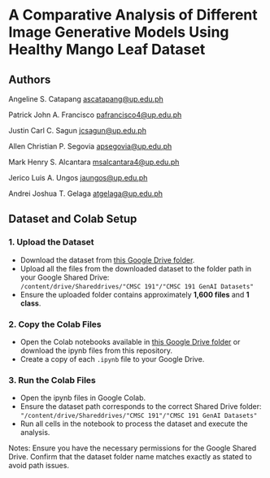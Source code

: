# A Comparative Analysis of Different Image Generative Models Using Healthy Mango Leaf Dataset

## Authors
Angeline S. Catapang [ascatapang@up.edu.ph](mailto:ascatapang@up.edu.ph)

Patrick John A. Francisco [pafrancisco4@up.edu.ph](mailto:pafrancisco4@up.edu.ph)

Justin Carl C. Sagun [jcsagun@up.edu.ph](mailto:jcsagun@up.edu.ph)

Allen Christian P. Segovia [apsegovia@up.edu.ph](mailto:apsegovia@up.edu.ph)

Mark Henry S. Alcantara [msalcantara4@up.edu.ph](mailto:msalcantara4@up.edu.ph)

Jerico Luis A. Ungos [jaungos@up.edu.ph](mailto:jaungos@up.edu.ph)

Andrei Joshua T. Gelaga [atgelaga@up.edu.ph](mailto:atgelaga@up.edu.ph)

## Dataset and Colab Setup  

### 1. Upload the Dataset  
- Download the dataset from [this Google Drive folder](https://drive.google.com/drive/folders/1rImWvRnip90yi-SISY-NW6RVrtWPv1T0).  
- Upload all the files from the downloaded dataset to the folder path in your Google Shared Drive:  
  `/content/drive/Shareddrives/"CMSC 191"/"CMSC 191 GenAI Datasets"`  
- Ensure the uploaded folder contains approximately **1,600 files** and **1 class**.  

### 2. Copy the Colab Files  
- Open the Colab notebooks available in [this Google Drive folder](https://drive.google.com/drive/folders/1Oup5-MJPrSVTLgEIYCa99RRq-F3en8Ot) or download the ipynb files from this repository. 
- Create a copy of each `.ipynb` file to your Google Drive.  

### 3. Run the Colab Files
- Open the ipynb files in Google Colab.
- Ensure the dataset path corresponds to the correct Shared Drive folder: `"/content/drive/Shareddrives/"CMSC 191"/"CMSC 191 GenAI Datasets"`
- Run all cells in the notebook to process the dataset and execute the analysis.

Notes:
Ensure you have the necessary permissions for the Google Shared Drive.
Confirm that the dataset folder name matches exactly as stated to avoid path issues.





